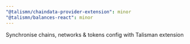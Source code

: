 ```yaml
---
"@talismn/chaindata-provider-extension": minor
"@talismn/balances-react": minor
---
```


Synchronise chains, networks & tokens config with Talisman extension
